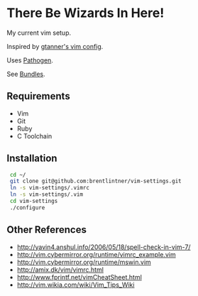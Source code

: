 # There Be Wizards In Here!

My current vim setup.

Inspired by [gtanner's vim config](https://github.com/gtanner/tinyhippos.vimrc).

Uses [Pathogen](https://github.com/tpope/vim-pathogen).

See [Bundles](https://github.com/brentlintner/vim-settings/tree/master/.vim/bundle).

## Requirements

* Vim
* Git
* Ruby
* C Toolchain

## Installation

```bash
 cd ~/
 git clone git@github.com:brentlintner/vim-settings.git
 ln -s vim-settings/.vimrc
 ln -s vim-settings/.vim
 cd vim-settings
 ./configure
 ```

## Other References

* http://yavin4.anshul.info/2006/05/18/spell-check-in-vim-7/
* http://vim.cybermirror.org/runtime/vimrc_example.vim
* http://vim.cybermirror.org/runtime/mswin.vim
* http://amix.dk/vim/vimrc.html
* http://www.fprintf.net/vimCheatSheet.html
* http://vim.wikia.com/wiki/Vim_Tips_Wiki
